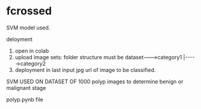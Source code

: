 # fcrossed
SVM model used. 

deloyment
1. open in colab
2. upload image sets: folder structure must be  dataset--->category1
                                                    |----->category2
3. deployment in last input jpg url of image to be classified.

SVM USED ON DATASET OF 1000 polyp images to determine benign or malignant stage

polyp.pynb file
